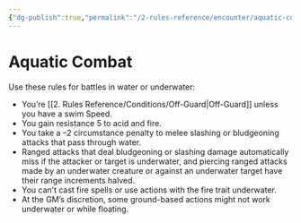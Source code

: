 ```yaml
---
{"dg-publish":true,"permalink":"/2-rules-reference/encounter/aquatic-combat/","noteIcon":""}
---
```


# Aquatic Combat

Use these rules for battles in water or underwater:
- You’re [[2. Rules Reference/Conditions/Off-Guard\|Off-Guard]] unless you have a swim Speed.
- You gain resistance 5 to acid and fire.
- You take a –2 circumstance penalty to melee slashing or bludgeoning attacks that pass through water.
- Ranged attacks that deal bludgeoning or slashing damage automatically miss if the attacker or target is underwater, and piercing ranged attacks made by an underwater creature or against an underwater target have their range increments halved.
- You can’t cast fire spells or use actions with the fire trait underwater.
- At the GM’s discretion, some ground-based actions might not work underwater or while floating.